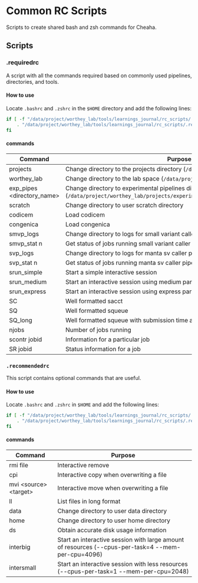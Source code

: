 # Common RC Scripts
Scripts to create shared bash and zsh commands for Cheaha.

## Scripts
### .requiredrc
A script with all the commands required based on commonly used pipelines, directories, and tools. 
#### **How to use**
Locate `.bashrc` and `.zshrc` in the `$HOME` directory and add the following lines:
```bash
if [ -f "/data/project/worthey_lab/tools/learnings_journal/rc_scripts/.requiredrc"]; then
    . "/data/project/worthey_lab/tools/learnings_journal/rc_scripts/.requiredrc"
fi
```
#### **commands**
| Command                                | Purpose                                                                                                                             |
|----------------------------------------|-------------------------------------------------------------------------------------------------------------------------------------|
| projects                               | Change directory to the projects directory (`/data/project/worthey_lab/projects`)                                                   |
| worthey_lab                            | Change directory to the lab space (`/data/project/worthey_lab`)                                                                     |
| exp_pipes <directory_name> | Change directory to experimental pipelines directory (`/data/project/worthey_lab/projects/experimental_pipelines/<directory_name>`) |
| scratch                                | Change directory to user scratch directory                                                                                          |
| codicem                                | Load codicem                                                                                                                        |
| congenica                              | Load congenica                                                                                                                      |
| smvp_logs                              | Change directory to logs for small variant caller pipeline                                                                          |
| smvp_stat n                            | Get status of jobs running small variant caller pipeline                                                                            |
| svp_logs                               | Change directory to logs for manta sv caller pipeline                                                                               |
| svp_stat n                             | Get status of jobs running manta sv caller pipeline                                                                                 |
| srun_simple                            | Start a simple interactive session                                                                                                  |
| srun_medium                            | Start an interactive session using medium partition                                                                                 |
| srun_express                           | Start an interactive session using express partition                                                                                |
| SC                                     | Well formatted sacct                                                                                                                |
| SQ                                     | Well formatted squeue                                                                                                               |
| SQ_long                                | Well formatted squeue with submission time and command ran info                                                                     |
| njobs                                  | Number of jobs running                                                                                                              |
| scontr jobid                           | Information for a particular job                                                                                                    |
| SR jobid                               | Status information for a job                                                                                                        |


### `.recommendedrc`
This script contains optional commands that are useful.
#### **How to use**
Locate `.bashrc` and `.zshrc` in `$HOME` and add the following lines:
```bash
if [ -f "/data/project/worthey_lab/tools/learnings_journal/rc_scripts/.recommendedrc"]; then
    . "/data/project/worthey_lab/tools/learnings_journal/rc_scripts/.recommendedrc"
fi
``` 
#### **commands**
| Command               | Purpose                                                                                            |
|-----------------------|----------------------------------------------------------------------------------------------------|
| rmi file              | Interactive remove                                                                                 |
| cpi                   | Interactive copy when overwriting a file                                                           |
| mvi \<source\> \<target\> | Interactive move when overwriting a file                                                           |
| ll                    | List files in long format                                                                          |
| data                  | Change directory to user data directory                                                            |
| home                  | Change directory to user home directory                                                            |
| ds                    | Obtain accurate disk usage information                                                             |
| interbig              | Start an interactive session with large amount of resources (--cpus-per-task=4 --mem-per-cpu=4096) |
| intersmall            | Start an interactive session with less resources (--cpus-per-task=1 --mem-per-cpu=2048)            |
